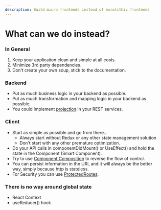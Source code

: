 ```yaml
---
description: Build micro frontends instead of monolithic frontends
---
```


# What can we do instead?

### In General

1. Keep your application clean and simple at all costs.
2. Minimize 3rd party dependencies.
3. Don't create your own soup, stick to the documentation.

### Backend

* Put as much business logic in your backend as possible.
* Put as much transformation and mapping logic in your backend as possible.
* You could implement [projection](https://jsonapi.org/format/#fetching-sparse-fieldsets) in your REST services.

### Client

* Start as simple as possible and go from there... 
  * Always start without Redux or any other state management solution
  * Don't start with any other premature optimization.
* Do your API calls in componentDidMount\(\) or UseEffect\(\) and hold the state in the Component \(Smart Component\).
* Try to use [Component Composition](https://reactjs.org/docs/composition-vs-inheritance.html) to reverse the flow of control.
* You can persist information in the URI, and it will always be the better way, simply because http is stateless.
* For Security you can use [ProtectedRoutes](https://reacttraining.com/react-router/native/example/auth-workflow).

### There is no way around global state

* React Context
* useReducer\(\) hook

